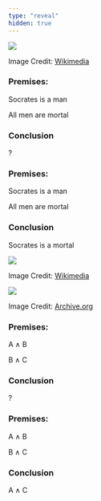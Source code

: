 ```yaml
---
type: "reveal"
hidden: true
---
```


<section>
	<img class="stretch plain" src="/images/aristotle_wiki.jpg">
	<p class="imagecredit">Image Credit: <a href="https://en.wikipedia.org/wiki/Aristotle">Wikimedia</a></p>
</section>
<section>
	<h3>Premises:</h3>
	<p>Socrates is a man</p>
	<p>All men are mortal</p>
	<h3>Conclusion</h3>
	<p>?</p>
</section>
<section>
	<h3>Premises:</h3>
	<p>Socrates is a man</p>
	<p>All men are mortal</p>
	<h3>Conclusion</h3>
	<p>Socrates is a mortal</p>
</section>
<section>
	<img class="stretch plain" src="/images/boole_wiki.jpg">
	<p class="imagecredit">Image Credit: <a href="https://en.wikipedia.org/wiki/George_Boole">Wikimedia</a></p>
</section>
<section>
	<img class="stretch plain" src="/images/lawsofthought.jpg">
	<p class="imagecredit">Image Credit: <a href="https://archive.org/details/investigationofl00boolrich/page/n4">Archive.org</a></p>
</section>
<section>
	<h3>Premises:</h3>
	<p>A ∧ B</p>
	<p>B ∧ C</p>
	<h3>Conclusion</h3>
	<p>?</p>
</section>
<section>
	<h3>Premises:</h3>
	<p>A ∧ B</p>
	<p>B ∧ C</p>
	<h3>Conclusion</h3>
	<p>A ∧ C</p>
</section>
